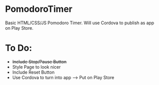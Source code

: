 # PomodoroTimer

Basic HTML/CSS/JS Pomodoro Timer. Will use Cordova to publish as app on Play Store.

# To Do:
- ~~Include Stop/Pause Button~~
- Style Page to look nicer
- Include Reset Button
- Use Cordova to turn into app --> Put on Play Store
